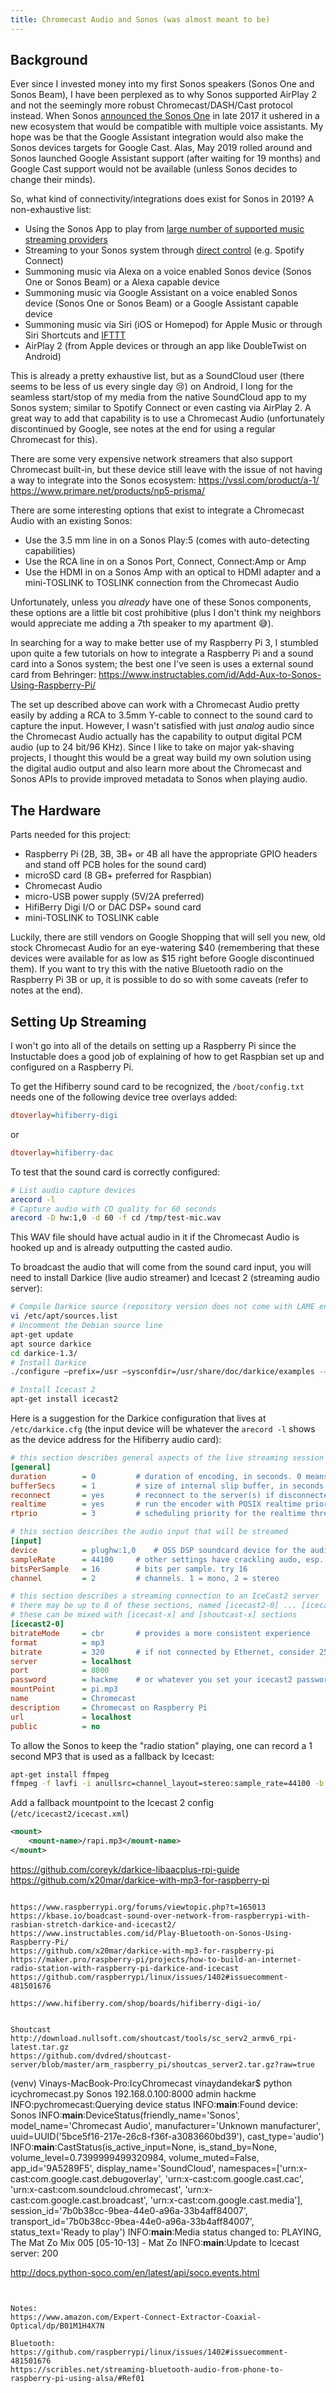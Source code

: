 ```yaml
---
title: Chromecast Audio and Sonos (was almost meant to be)
---
```


## Background
Ever since I invested money into my first Sonos speakers (Sonos One and Sonos Beam), I have been perplexed as to why Sonos supported AirPlay 2 and not the seemingly more robust Chromecast/DASH/Cast protocol instead. When Sonos [announced the Sonos One](https://www.sonos.com/en-us/newsroom/sonos-unveils-smart-speaker-with-support-for-multiple-voice-services) in late 2017 it ushered in a new ecosystem that would be compatible with multiple voice assistants. My hope was be that the Google Assistant integration would also make the Sonos devices targets for Google Cast. Alas, May 2019 rolled around and Sonos launched Google Assistant support (after waiting for 19 months) and Google Cast support would not be available (unless Sonos decides to change their minds).

So, what kind of connectivity/integrations does exist for Sonos in 2019?
A non-exhaustive list:
- Using the Sonos App to play from [large number of supported music streaming providers](https://support.sonos.com/s/article/3459?language=en_US)
- Streaming to your Sonos system through [direct control](https://support.sonos.com/s/article/3549?language=en_US) (e.g. Spotify Connect)
- Summoning music via Alexa on a voice enabled Sonos device (Sonos One or Sonos Beam) or a Alexa capable device
- Summoning music via Google Assistant on a voice enabled Sonos device (Sonos One or Sonos Beam) or a Google Assistant capable device
- Summoning music via Siri (iOS or Homepod) for Apple Music or through Siri Shortcuts and [IFTTT](https://ifttt.com/sonos)
- AirPlay 2 (from Apple devices or through an app like DoubleTwist on Android)

This is already a pretty exhaustive list, but as a SoundCloud user (there seems to be less of us every single day 😢) on Android, I long for the seamless start/stop of my media from the native SoundCloud app to my Sonos system; similar to Spotify Connect or even casting via AirPlay 2. A great way to add that capability is to use a Chromecast Audio (unfortunately discontinued by Google, see notes at the end for using a regular Chromecast for this).

There are some very expensive network streamers that also support Chromecast built-in, but these device still leave with the issue of not having a way to integrate into the Sonos ecosystem:
https://vssl.com/product/a-1/
https://www.primare.net/products/np5-prisma/

There are some interesting options that exist to integrate a Chromecast Audio with an existing Sonos:
- Use the 3.5 mm line in on a Sonos Play:5 (comes with auto-detecting capabilities)
- Use the RCA line in on a Sonos Port, Connect, Connect:Amp or Amp
- Use the HDMI in on a Sonos Amp with an optical to HDMI adapter and a mini-TOSLINK to TOSLINK connection from the Chromecast Audio

Unfortunately, unless you _already_ have one of these Sonos components, these options are a little bit cost prohibitive (plus I don't think my neighbors would appreciate me adding a 7th speaker to my apartment 😅).

In searching for a way to make better use of my Raspberry Pi 3, I stumbled upon quite a few tutorials on how to integrate a Raspberry Pi and a sound card into a Sonos system; the best one I've seen is uses a external sound card from Behringer:
https://www.instructables.com/id/Add-Aux-to-Sonos-Using-Raspberry-Pi/

The set up described above can work with a Chromecast Audio pretty easily by adding a RCA to 3.5mm Y-cable to connect to the sound card to capture the input. However, I wasn't satisfied with just _analog_ audio since the Chromecast Audio actually has the capability to output digital PCM audio (up to 24 bit/96 KHz). Since I like to take on major yak-shaving projects, I thought this would be a great way build my own solution using the digital audio output and also learn more about the Chromecast and Sonos APIs to provide improved metadata to Sonos when playing audio.

## The Hardware
Parts needed for this project:
- Raspberry Pi (2B, 3B, 3B+ or 4B all have the appropriate GPIO headers and stand off PCB holes for the sound card)
- microSD card (8 GB+ preferred for Raspbian)
- Chromecast Audio
- micro-USB power supply (5V/2A preferred)
- HifiBerry Digi I/O or DAC DSP+ sound card
- mini-TOSLINK to TOSLINK cable

Luckily, there are still vendors on Google Shopping that will sell you new, old stock Chromecast Audio for an eye-watering $40 (remembering that these devices were available for as low as $15 right before Google discontinued them). If you want to try this with the native Bluetooth radio on the Raspberry Pi 3B or up, it is possible to do so with some caveats (refer to notes at the end).


## Setting Up Streaming
I won't go into all of the details on setting up a Raspberry Pi since the Instuctable does a good job of explaining of how to get Raspbian set up and configured on a Raspberry Pi.

To get the Hifiberry sound card to be recognized, the `/boot/config.txt` needs one of the following device tree overlays added: 
```ini
dtoverlay=hifiberry-digi
```
or
```ini
dtoverlay=hifiberry-dac
```

To test that the sound card is correctly configured:
```sh
# List audio capture devices
arecord -l
# Capture audio with CD quality for 60 seconds
arecord -D hw:1,0 -d 60 -f cd /tmp/test-mic.wav
```
This WAV file should have actual audio in it if the Chromecast Audio is hooked up and is already outputting the casted audio.

To broadcast the audio that will come from the sound card input, you will need to install Darkice (live audio streamer) and Icecast 2 (streaming audio server):
```sh
# Compile Darkice source (repository version does not come with LAME encoder)
vi /etc/apt/sources.list
# Uncomment the Debian source line
apt-get update
apt source darkice
cd darkice-1.3/
# Install Darkice
./configure –prefix=/usr –sysconfdir=/usr/share/doc/darkice/examples -–with-lame -–with-lame-prefix=/usr/lib/arm-linux-gnueabihf -–with-alsa -–with-alsa-prefix=/usr/lib/arm-linux-gnueabihf

# Install Icecast 2
apt-get install icecast2
```
Here is a suggestion for the Darkice configuration that lives at `/etc/darkice.cfg` (the input device will be whatever the `arecord -l` shows as the device address for the Hifiberry audio card):
```ini
# this section describes general aspects of the live streaming session
[general]
duration        = 0         # duration of encoding, in seconds. 0 means forever
bufferSecs      = 1         # size of internal slip buffer, in seconds
reconnect       = yes       # reconnect to the server(s) if disconnected
realtime        = yes       # run the encoder with POSIX realtime priority
rtprio          = 3         # scheduling priority for the realtime threads

# this section describes the audio input that will be streamed
[input]
device          = plughw:1,0    # OSS DSP soundcard device for the audio input
sampleRate      = 44100     # other settings have crackling audo, esp. 44100
bitsPerSample   = 16        # bits per sample. try 16
channel         = 2         # channels. 1 = mono, 2 = stereo

# this section describes a streaming connection to an IceCast2 server
# there may be up to 8 of these sections, named [icecast2-0] ... [icecast2-7]
# these can be mixed with [icecast-x] and [shoutcast-x] sections
[icecast2-0]
bitrateMode     = cbr       # provides a more consistent experience
format          = mp3
bitrate         = 320       # if not connected by Ethernet, consider 256 kbps
server          = localhost
port            = 8000
password        = hackme    # or whatever you set your icecast2 password to
mountPoint      = pi.mp3
name            = Chromecast
description     = Chromecast on Raspberry Pi
url             = localhost
public          = no
```

To allow the Sonos to keep the "radio station" playing, one can record a 1 second MP3 that is used as a fallback by Icecast:
```sh
apt-get install ffmpeg
ffmpeg -f lavfi -i anullsrc=channel_layout=stereo:sample_rate=44100 -b:a 320k -t 1 /usr/share/icecast2/web/pi.mp3
```
Add a fallback mountpoint to the Icecast 2 config (`/etc/icecast2/icecast.xml`)
```xml
<mount>
    <mount-name>/rapi.mp3</mount-name>
</mount>
```


https://github.com/coreyk/darkice-libaacplus-rpi-guide
https://github.com/x20mar/darkice-with-mp3-for-raspberry-pi
```

https://www.raspberrypi.org/forums/viewtopic.php?t=165013
https://kbase.io/boadcast-sound-over-network-from-raspberrypi-with-rasbian-stretch-darkice-and-icecast2/
https://www.instructables.com/id/Play-Bluetooth-on-Sonos-Using-Raspberry-Pi/
https://github.com/x20mar/darkice-with-mp3-for-raspberry-pi
https://maker.pro/raspberry-pi/projects/how-to-build-an-internet-radio-station-with-raspberry-pi-darkice-and-icecast
https://github.com/raspberrypi/linux/issues/1402#issuecomment-481501676

https://www.hifiberry.com/shop/boards/hifiberry-digi-io/


Shoutcast
http://download.nullsoft.com/shoutcast/tools/sc_serv2_armv6_rpi-latest.tar.gz
https://github.com/dvdred/shoutcast-server/blob/master/arm_raspberry_pi/shoutcas_server2.tar.gz?raw=true

```
(venv) Vinays-MacBook-Pro:IcyChromecast vinaydandekar$ python icychromecast.py Sonos 192.168.0.100:8000 admin hackme
INFO:pychromecast:Querying device status
INFO:__main__:Found device: Sonos
INFO:__main__:DeviceStatus(friendly_name='Sonos', model_name='Chromecast Audio', manufacturer='Unknown manufacturer', uuid=UUID('5bce5f16-217e-26c8-f36f-a3083660bd39'), cast_type='audio')
INFO:__main__:CastStatus(is_active_input=None, is_stand_by=None, volume_level=0.7399999499320984, volume_muted=False, app_id='9A5289F5', display_name='SoundCloud', namespaces=['urn:x-cast:com.google.cast.debugoverlay', 'urn:x-cast:com.google.cast.cac', 'urn:x-cast:com.soundcloud.chromecast', 'urn:x-cast:com.google.cast.broadcast', 'urn:x-cast:com.google.cast.media'], session_id='7b0b38cc-9bea-44e0-a96a-33b4aff84007', transport_id='7b0b38cc-9bea-44e0-a96a-33b4aff84007', status_text='Ready to play')
INFO:__main__:Media status changed to: PLAYING, The Mat Zo Mix 005 [05-10-13] - Mat Zo
INFO:__main__:Update to Icecast server: 200

http://docs.python-soco.com/en/latest/api/soco.events.html
```


Notes:
https://www.amazon.com/Expert-Connect-Extractor-Coaxial-Optical/dp/B01M1H4X7N

Bluetooth:
https://github.com/raspberrypi/linux/issues/1402#issuecomment-481501676
https://scribles.net/streaming-bluetooth-audio-from-phone-to-raspberry-pi-using-alsa/#Ref01
